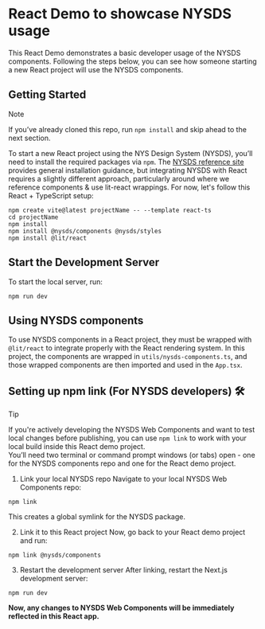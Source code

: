 # React Demo to showcase NYSDS usage
This React Demo demonstrates a basic developer usage of the NYSDS components. 
Following the steps below, you can see how someone starting a new React project will use the NYSDS components.

## Getting Started
> [!NOTE]
> If you’ve already cloned this repo, run `npm install` and skip ahead to the next section.

To start a new React project using the NYS Design System (NYSDS), you’ll need to install the required packages via `npm`. The [NYSDS reference site](https://designsystem.ny.gov/getting-started/developers/) provides general installation guidance, but integrating NYSDS with React requires a slightly different approach, particularly around where we reference components & use lit-react wrappings. For now, let's follow this React + TypeScript setup:

```
npm create vite@latest projectName -- --template react-ts
cd projectName
npm install
npm install @nysds/components @nysds/styles
npm install @lit/react
```

## Start the Development Server
To start the local server, run:
```
npm run dev
```

## Using NYSDS components
To use NYSDS components in a React project, they must be wrapped with `@lit/react` to integrate properly with the React rendering system. In this project, the components are wrapped in `utils/nysds-components.ts`, and those wrapped components are then imported and used in the `App.tsx`.


## Setting up npm link (For NYSDS developers) 🛠️
> [!Tip]
> If you're actively developing the NYSDS Web Components and want to test local changes before publishing, you can use `npm link` to work with your local build inside this React demo project. \
> You’ll need two terminal or command prompt windows (or tabs) open - one for the NYSDS components repo and one for the React demo project.


1. Link your local NYSDS repo
Navigate to your local NYSDS Web Components repo:
```
npm link
```
This creates a global symlink for the NYSDS package.

2. Link it to this React project
Now, go back to your React demo project and run:
```
npm link @nysds/components
```

3. Restart the development server
After linking, restart the Next.js development server:
```
npm run dev
```

**Now, any changes to NYSDS Web Components will be immediately reflected in this React app.**
